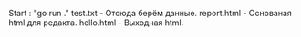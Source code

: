 Start : "go run ."
test.txt - Отсюда берём данные.
report.html - Основаная html для редакта.
hello.html - Выходная html.
